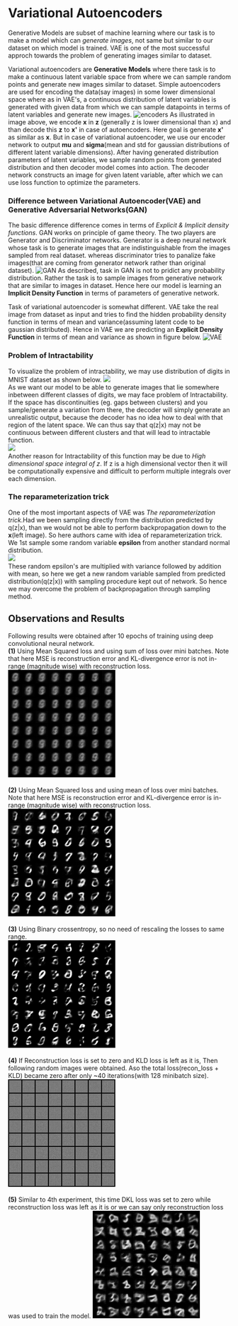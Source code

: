 # Variational Autoencoders
Generative Models are subset of machine learning where our task is to make a model which can *generate images*, not same but similar to our dataset on which model is trained. VAE is one of the most successful approch towards the problem of generating images similar to dataset.

Variational autoencoders are **Generative Models** where there task is to make a continuous latent variable space from where we can sample random points and generate new images similar to dataset. 
Simple autoencoders are used for encoding the data(say images) in some lower dimensional space where as in VAE's, a continuous distribution of latent variables is generated with given data from which we can sample datapoints in terms of latent variables and generate new images.
![encoders](https://www.renom.jp/notebooks/tutorial/generative-model/VAE/fig4.png)
As illustrated in image above, we encode **x** in **z** (generally z is lower dimensional than x) and than decode this **z** to **x'** in case of autoencoders. Here goal is generate **x'** as similar as **x**. But in case of variational autoencoder, we use our encoder network to output **mu** and **sigma**(mean and std for gaussian distributions of different latent variable dimensions). After having generated distribution parameters of latent variables, we sample random points from generated distribution and then decoder model comes into action. The decoder network constructs an image for given latent variable, after which we can use loss function to optimize the parameters.</br>

### Difference between Variational Autoencoder(VAE) and Generative Adversarial Networks(GAN)

The basic difference difference comes in terms of *Explicit & Implicit density functions*. GAN works on principle of game theory. The two players are Generator and Discriminator networks. Generator is a deep neural network whose task is to generate images that are indistinguishable from the images sampled from real dataset. whereas discriminator tries to panalize fake images(that are coming from generator network rather than original dataset).
![GAN](https://skymind.ai/images/wiki/GANs.png)
As described, task in GAN is not to pridict any probability distribution. Rather the task is to sample images from generative network that are similar to images in dataset. Hence here our model is learning an **Implicit Density Function** in terms of parameters of generative network.</p>
Task of variational autoencoder is somewhat different. VAE take the real image from dataset as input and tries to find the hidden probability density function in terms of mean and variance(assuming latent code to be gaussian distributed). Hence in VAE we are predicting an **Explicit Density Function** in terms of mean and variance as shown in figure below.
![VAE](https://i.imgur.com/ZN6MyTx.png)

### Problem of Intractability

To visualize the problem of intractability, we may use distribution of digits in MNIST dataset as shown below.
<img src="https://cdn-images-1.medium.com/max/975/1*-i8cp3ry4XS-05OWPAJLPg.png" width="500"></br>
As we want our model to be able to generate images that lie somewhere inbetween different classes of digits, we may face problem of Intractability. If the space has discontinuities (eg. gaps between clusters) and you sample/generate a variation from there, the decoder will simply generate an unrealistic output, because the decoder has no idea how to deal with that region of the latent space.  We can thus say that q(z|x) may not be continuous between different clusters and that will lead to intractable function.</br>
<img src="https://image.slidesharecdn.com/160625tokyowebmining2-160624151348/95/vaetype-deep-generative-models-9-638.jpg?cb=1466781926"> </br>
Another reason for Intractability of this function may be due to *High dimensional space integral of z*. If z is a high dimensional vector then it will be computationally expensive and difficult to perform multiple integrals over each dimension.

### The reparameterization trick

One of the most important aspects of VAE was *The reparameterization trick*.Had we been sampling directly from the distribution predicted by q(z|x), than we would not be able to perform backpropagation down to the **x**(left image). So here authors came with idea of reparameterization trick. We 1st sample some random variable **epsilon** from another standard normal distribution.</br>
<img src="http://bjlkeng.github.io/images/autoencoder_reparam_trick.png"></br>
 These random epsilon's are multiplied with variance followed by addition with mean, so here we get a new random variable sampled from predicted distribution(q(z|x)) with sampling procedure kept out of network. So hence we may overcome the problem of backpropagation through sampling method.
 
 ## Observations and Results
 Following results were obtained after 10 epochs of training using deep convolutional neural network.</br>
**(1)** Using Mean Squared loss and using sum of loss over mini batches. Note that here MSE is reconstruction error and KL-divergence error is not in-range (magnitude wise) with reconstruction loss.</br>
![](https://github.com/Shreeyash-iitr/GenerativeModels/blob/master/Variational%20Autoencoder/results/MSEloss_torch_sum.gif)</br></br>
**(2)** Using Mean Squared loss and using mean of loss over mini batches. Note that here MSE is reconstruction error and KL-divergence error is in-range (magnitude wise) with reconstruction loss.</br>
![](https://github.com/Shreeyash-iitr/GenerativeModels/blob/master/Variational%20Autoencoder/results/MSEloss_torch_mean.gif)
</br></br>
**(3)** Using Binary crossentropy, so no need of rescaling the losses to same range.</br>
![](https://github.com/Shreeyash-iitr/GenerativeModels/blob/master/Variational%20Autoencoder/results/binary_crossentropy_nn.gif)</br></br>
**(4)** If Reconstruction loss is set to zero and KLD loss is left as it is, Then following random images were obtained. Aso the total loss(recon_loss + KLD) became zero after only ~40 iterations(with 128  minibatch size).
![](https://github.com/Shreeyash-iitr/GenerativeModels/blob/master/Variational%20Autoencoder/results/recons_set_to_zero.gif)</br></br>
**(5)** Similar to 4th experiment, this time DKL loss was set to zero while reconstruction loss was left as it is or we can say only reconstruction loss was used to train the model.
![](https://github.com/Shreeyash-iitr/GenerativeModels/blob/master/Variational%20Autoencoder/results/DKL_set_to_zero.gif)</br></br>
